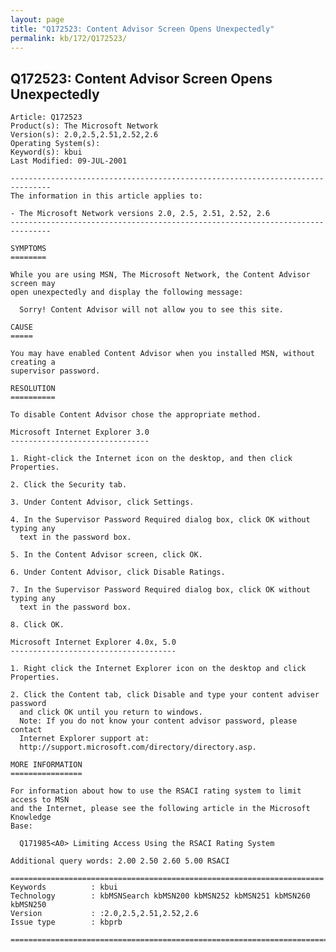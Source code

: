 ```yaml
---
layout: page
title: "Q172523: Content Advisor Screen Opens Unexpectedly"
permalink: kb/172/Q172523/
---
```


## Q172523: Content Advisor Screen Opens Unexpectedly

	Article: Q172523
	Product(s): The Microsoft Network
	Version(s): 2.0,2.5,2.51,2.52,2.6
	Operating System(s): 
	Keyword(s): kbui
	Last Modified: 09-JUL-2001
	
	-------------------------------------------------------------------------------
	The information in this article applies to:
	
	- The Microsoft Network versions 2.0, 2.5, 2.51, 2.52, 2.6 
	-------------------------------------------------------------------------------
	
	SYMPTOMS
	========
	
	While you are using MSN, The Microsoft Network, the Content Advisor screen may
	open unexpectedly and display the following message:
	
	  Sorry! Content Advisor will not allow you to see this site.
	
	CAUSE
	=====
	
	You may have enabled Content Advisor when you installed MSN, without creating a
	supervisor password.
	
	RESOLUTION
	==========
	
	To disable Content Advisor chose the appropriate method.
	
	Microsoft Internet Explorer 3.0
	-------------------------------
	
	1. Right-click the Internet icon on the desktop, and then click Properties.
	
	2. Click the Security tab.
	
	3. Under Content Advisor, click Settings.
	
	4. In the Supervisor Password Required dialog box, click OK without typing any
	  text in the password box.
	
	5. In the Content Advisor screen, click OK.
	
	6. Under Content Advisor, click Disable Ratings.
	
	7. In the Supervisor Password Required dialog box, click OK without typing any
	  text in the password box.
	
	8. Click OK.
	
	Microsoft Internet Explorer 4.0x, 5.0
	-------------------------------------
	
	1. Right click the Internet Explorer icon on the desktop and click Properties.
	
	2. Click the Content tab, click Disable and type your content adviser password
	  and click OK until you return to windows.
	  Note: If you do not know your content advisor password, please contact
	  Internet Explorer support at:
	  http://support.microsoft.com/directory/directory.asp.
	
	MORE INFORMATION
	================
	
	For information about how to use the RSACI rating system to limit access to MSN
	and the Internet, please see the following article in the Microsoft Knowledge
	Base:
	
	  Q171985<A0> Limiting Access Using the RSACI Rating System
	
	Additional query words: 2.00 2.50 2.60 5.00 RSACI
	
	======================================================================
	Keywords          : kbui 
	Technology        : kbMSNSearch kbMSN200 kbMSN252 kbMSN251 kbMSN260 kbMSN250
	Version           : :2.0,2.5,2.51,2.52,2.6
	Issue type        : kbprb
	
	=============================================================================
	
